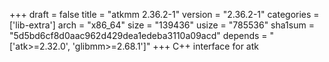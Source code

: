 +++
draft = false
title = "atkmm 2.36.2-1"
version = "2.36.2-1"
categories = ['lib-extra']
arch = "x86_64"
size = "139436"
usize = "785536"
sha1sum = "5d5bd6cf8d0aac962d429dea1edeba3110a09acd"
depends = "['atk>=2.32.0', 'glibmm>=2.68.1']"
+++
C++ interface for atk